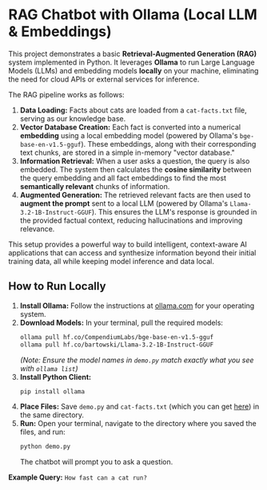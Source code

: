 # RAG Chatbot with Ollama (Local LLM & Embeddings)

This project demonstrates a basic **Retrieval-Augmented Generation (RAG)** system implemented in Python. It leverages **Ollama** to run Large Language Models (LLMs) and embedding models **locally** on your machine, eliminating the need for cloud APIs or external services for inference.

The RAG pipeline works as follows:

1.  **Data Loading:** Facts about cats are loaded from a `cat-facts.txt` file, serving as our knowledge base.
2.  **Vector Database Creation:** Each fact is converted into a numerical **embedding** using a local embedding model (powered by Ollama's `bge-base-en-v1.5-gguf`). These embeddings, along with their corresponding text chunks, are stored in a simple in-memory "vector database."
3.  **Information Retrieval:** When a user asks a question, the query is also embedded. The system then calculates the **cosine similarity** between the query embedding and all fact embeddings to find the most **semantically relevant** chunks of information.
4.  **Augmented Generation:** The retrieved relevant facts are then used to **augment the prompt** sent to a local LLM (powered by Ollama's `Llama-3.2-1B-Instruct-GGUF`). This ensures the LLM's response is grounded in the provided factual context, reducing hallucinations and improving relevance.

This setup provides a powerful way to build intelligent, context-aware AI applications that can access and synthesize information beyond their initial training data, all while keeping model inference and data local.

## How to Run Locally

1.  **Install Ollama:** Follow the instructions at [ollama.com](https://ollama.com/) for your operating system.
2.  **Download Models:** In your terminal, pull the required models:
    ```bash
    ollama pull hf.co/CompendiumLabs/bge-base-en-v1.5-gguf
    ollama pull hf.co/bartowski/Llama-3.2-1B-Instruct-GGUF
    ```
    _(Note: Ensure the model names in `demo.py` match exactly what you see with `ollama list`)_
3.  **Install Python Client:**
    ```bash
    pip install ollama
    ```
4.  **Place Files:** Save `demo.py` and `cat-facts.txt` (which you can get [here](https://raw.githubusercontent.com/mlflow/mlflow-docs/master/docs/llms/llm-evaluate/notebooks/RAG/cat-facts.txt)) in the same directory.
5.  **Run:** Open your terminal, navigate to the directory where you saved the files, and run:
    ```bash
    python demo.py
    ```
    The chatbot will prompt you to ask a question.

**Example Query:** `How fast can a cat run?`
